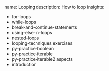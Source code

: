 name: Looping
description: How to loop
insights:
  - for-loops
  - while-loops
  - break-and-continue-statements
  - using-else-in-loops
  - nested-loops
  - looping-techniques
exercises:
  - py-practice-boolean
  - py-practice-iterable
  - py-practice-iterable2
aspects:
  - introduction
